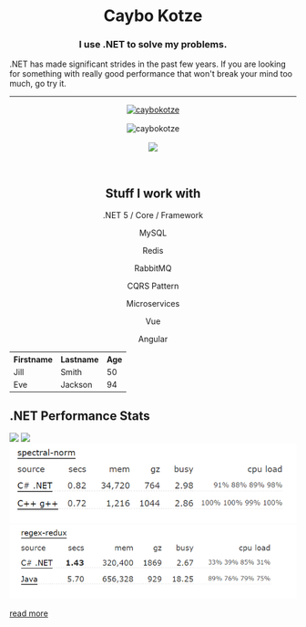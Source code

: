 <h1 align="center">Caybo Kotze</h1>
<h3 align="center">I use .NET to solve my problems.</h3>
<p>.NET has made significant strides in the past few years. If you are looking for something with really good performance that won't break your mind too much, go try it.</p>
<hr />

<p align="center">
<a href="https://github.com/ryo-ma/github-profile-trophy"><img src="https://github-profile-trophy.vercel.app/?username=caybokotze&theme=onedark&margin-w=15&margin-h=15&column=7" alt="caybokotze" /></a>
</p>

<div>
<p align="center">
<img height="170" align="center" src="https://github-readme-stats.vercel.app/api?username=caybokotze&count_private=true&include_all_commits=true&theme=onedark" alt="caybokotze" />
</p>

<p align="center">
<img align="center" src="https://github-readme-stats.vercel.app/api/top-langs/?username=caybokotze&layout=compact&theme=onedark&langs_count=15" />
</p>
</div>

<br/>

<h2 align="center">Stuff I work with</h2>
<p align="center">.NET 5 / Core / Framework</p>
<p align="center">MySQL</p>
<p align="center">Redis</p>
<p align="center">RabbitMQ</p>
<p align="center">CQRS Pattern</p>
<p align="center">Microservices</p>
<p align="center">Vue</p>
<p align="center">Angular</p>

<table style="width:100%">
  <tr>
    <th>Firstname</th>
    <th>Lastname</th>
    <th>Age</th>
  </tr>
  <tr>
    <td>Jill</td>
    <td>Smith</td>
    <td>50</td>
  </tr>
  <tr>
    <td>Eve</td>
    <td>Jackson</td>
    <td>94</td>
  </tr>
</table>


<h2>.NET Performance Stats</h2>
<img src="https://miro.medium.com/max/1000/1*R4iDn4PMZ_IAihzkjaU_pA.png">
<img src="https://miro.medium.com/max/1000/1*hKHW1eTnLHV-MB9w2x9Y_g.png">
<img src="https://raw.githubusercontent.com/caybokotze/caybokotze/main/spectral-norm.png">
<img src="https://raw.githubusercontent.com/caybokotze/caybokotze/main/regex-redux.png">

<a href="https://benchmarksgame-team.pages.debian.net/benchmarksgame/fastest/csharpcore-gpp.html" target="_blank">read more</a>

